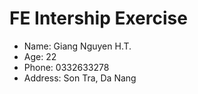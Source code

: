 # FE Intership Exercise
- Name: Giang Nguyen H.T.
- Age: 22
- Phone: 0332633278
- Address: Son Tra, Da Nang
